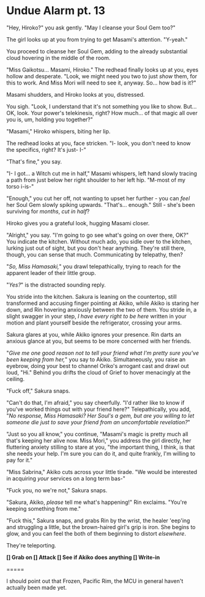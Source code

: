 # Undue Alarm pt. 13

"Hey, Hiroko?" you ask gently. "May I cleanse your Soul Gem too?"

The girl looks up at you from trying to get Masami's attention. "Y-yeah."

You proceed to cleanse her Soul Gem, adding to the already substantial cloud hovering in the middle of the room.

"Miss Gaikotsu... Masami, Hiroko." The redhead finally looks up at you, eyes hollow and desperate. "Look, we might need you two to just *show* them, for this to work. And Miss Mori will need to see it, anyway. So... how bad is it?"

Masami shudders, and Hiroko looks at you, distressed.

You sigh. "Look, I understand that it's not something you like to show. But... OK, look. Your power's telekinesis, right? How much... of that magic all over you is, um, holding you together?"

"Masami," Hiroko whispers, biting her lip.

The redhead looks at you, face stricken. "I- look, you don't need to know the specifics, right? It's just- I-"

"That's fine," you say.

"I- I got... a Witch cut me in half," Masami whispers, left hand slowly tracing a path from just below her right shoulder to her left hip. "M-most of my torso i-is-"

"Enough," you cut her off, not wanting to upset her further - you can *feel* her Soul Gem slowly spiking upwards. "That's... enough." Still - she's been surviving for *months*, *cut in half*?

Hiroko gives you a grateful look, hugging Masami closer.

"Alright," you say. "I'm going to go see what's going on over there, OK?" You indicate the kitchen. Without much ado, you sidle over to the kitchen, lurking just out of sight, but you don't hear anything. They're still there, though, you can sense that much. Communicating by telepathy, then?

"*So, Miss Hamasaki,*" you drawl telepathically, trying to reach for the apparent leader of their little group.

"*Yes?*" is the distracted sounding reply.

You stride into the kitchen. Sakura is leaning on the countertop, still transformed and accusing finger pointing at Akiko, while Akiko is staring her down, and Rin hovering anxiously between the two of them. You stride in, a slight swagger in your step, *I have every right to be here* written in your motion and plant yourself beside the refrigerator, crossing your arms.

Sakura glares at you, while Akiko ignores your presence. Rin darts an anxious glance at you, but seems to be more concerned with her friends.

"*Give me *one* good reason not to tell your friend what I'm pretty sure you've been keeping from her,*" you say to Akiko. Simultaneously, you raise an eyebrow, doing your best to channel Oriko's arrogant cast and drawl out loud, "Hi." Behind you drifts the cloud of Grief to hover menacingly at the ceiling.

"Fuck off," Sakura snaps.

"Can't do that, I'm afraid," you say cheerfully. "I'd rather like to know if you've worked things out with your friend here?" Telepathically, you add, "*No response, Miss Hamasaki? Her Soul's a gem, but are you willing to let someone die just to save your friend from an uncomfortable revelation?*"

"Just so you all know," you continue, "Masami's magic is pretty much all that's keeping her alive now. Miss Mori," you address the girl directly, her fluttering anxiety stilling to stare at you, "the important thing, I think, is that she needs your help. I'm sure you can do it, and quite frankly, I'm willing to pay for it."

"Miss Sabrina," Akiko cuts across your little tirade. "We would be interested in acquiring *your* services on a long term bas-"

"Fuck you, no we're not," Sakura snaps.

"Sakura, Akiko, *please* tell me what's happening!" Rin exclaims. "You're keeping something from me."

"Fuck this," Sakura snaps, and grabs Rin by the wrist, the healer 'eep'ing and struggling a little, but the brown-haired girl's grip is iron. She begins to glow, and you can feel the both of them beginning to distort *elsewhere*.

They're teleporting.

**\[] Grab on
\[] Attack
\[] See if Akiko does anything
\[] Write-in**

\=====​

I should point out that Frozen, Pacific Rim, the MCU in general haven't actually been made yet.
